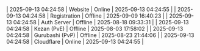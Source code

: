 | 2025-09-13 04:24:58 | Website | Online | 2025-09-13 04:24:55 |
| 2025-09-13 04:24:58 | Registration | Offline | 2025-09-09 16:40:23 |
| 2025-09-13 04:24:58 | Auth Server | Offline | 2025-08-18 09:33:31 |
| 2025-09-13 04:24:58 | Kezan (PvE) | Offline | 2025-08-03 17:58:02 |
| 2025-09-13 04:24:58 | Gurubashi (PvP) | Offline | 2025-08-23 21:44:06 |
| 2025-09-13 04:24:58 | Cloudflare | Online | 2025-09-13 04:24:55 |
